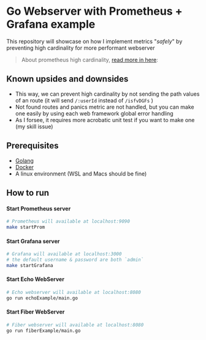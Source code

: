 # Go Webserver with Prometheus + Grafana example

This repository will showcase on how I implement metrics "*safely*" by preventing high cardinality for more performant webserver

>About prometheus high cardinality, [read more in here](https://grafana.com/blog/2022/10/20/how-to-manage-high-cardinality-metrics-in-prometheus-and-kubernetes/):

## Known upsides and downsides
- This way, we can prevent high cardinality by not sending the path values of an route (it will send `/:userId` instead of `/isfvDGFs` )
- Not found routes and panics metric are not handled, but you can make one easily by using each web framework global error handling
- As I forsee, it requires more acrobatic unit test if you want to make one (my skill issue)

## Prerequisites
- [Golang](https://go.dev/doc/install)
- [Docker](https://docs.docker.com/engine/install/)
- A linux environment (WSL and Macs should be fine)

## How to run
#### Start Prometheus server
```bash
# Prometheus will available at localhost:9090
make startProm
```


#### Start Grafana server
```bash
# Grafana will available at localhost:3000
# the default username & password are both `admin`
make startGrafana
```


#### Start Echo WebServer
```bash
# Echo webserver will available at localhost:8080
go run echoExample/main.go
```
#### Start Fiber WebServer
```bash
# Fiber webserver will available at localhost:8080
go run fiberExample/main.go
```